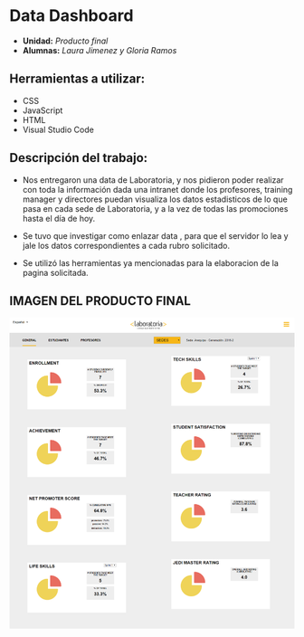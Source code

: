 # Data Dashboard

* **Unidad:** _Producto final_
* **Alumnas:** _Laura Jimenez y Gloria Ramos_

## **Herramientas a utilizar:**  

* CSS
* JavaScript
* HTML
* Visual Studio Code

## **Descripción del trabajo:**
- Nos entregaron una data de Laboratoria, y nos pidieron poder realizar con toda la información dada una intranet donde los profesores, training manager y directores puedan visualiza los datos estadisticos de lo que pasa en cada sede de Laboratoria, y a la vez de todas las promociones hasta el día de hoy.

- Se tuvo que investigar como enlazar data , para que el servidor lo lea y jale los datos correspondientes a cada rubro solicitado.

- Se utilizó las herramientas ya mencionadas para la elaboracion de la pagina solicitada.

## **IMAGEN DEL PRODUCTO FINAL**

![Sin titulo](assets/docs/resultado.png)
